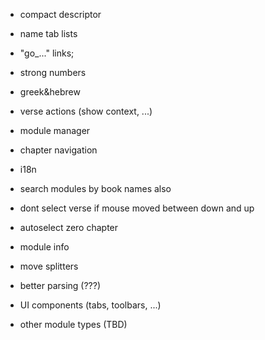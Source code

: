 + compact descriptor
- name tab lists
- "go_..." links;
- strong numbers
- greek&hebrew

- verse actions (show context, ...)
- module manager
- chapter navigation
- i18n
- search modules by book names also
- dont select verse if mouse moved between down and up
- autoselect zero chapter
- module info
- move splitters
- better parsing (???)

- UI components (tabs, toolbars, ...)

- other module types (TBD)